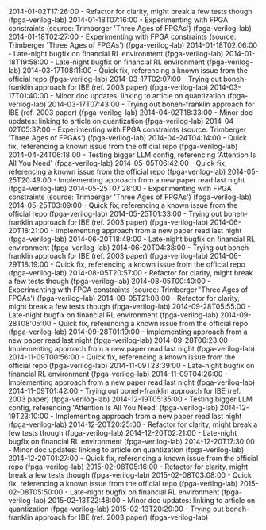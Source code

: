 2014-01-02T17:26:00 - Refactor for clarity, might break a few tests though (fpga-verilog-lab)
2014-01-18T07:16:00 - Experimenting with FPGA constraints (source: Trimberger 'Three Ages of FPGAs') (fpga-verilog-lab)
2014-01-18T02:27:00 - Experimenting with FPGA constraints (source: Trimberger 'Three Ages of FPGAs') (fpga-verilog-lab)
2014-01-18T02:06:00 - Late-night bugfix on financial RL environment (fpga-verilog-lab)
2014-01-18T19:58:00 - Late-night bugfix on financial RL environment (fpga-verilog-lab)
2014-03-17T08:11:00 - Quick fix, referencing a known issue from the official repo (fpga-verilog-lab)
2014-03-17T02:07:00 - Trying out boneh-franklin approach for IBE (ref. 2003 paper) (fpga-verilog-lab)
2014-03-17T01:40:00 - Minor doc updates: linking to article on quantization (fpga-verilog-lab)
2014-03-17T07:43:00 - Trying out boneh-franklin approach for IBE (ref. 2003 paper) (fpga-verilog-lab)
2014-04-02T18:33:00 - Minor doc updates: linking to article on quantization (fpga-verilog-lab)
2014-04-02T05:37:00 - Experimenting with FPGA constraints (source: Trimberger 'Three Ages of FPGAs') (fpga-verilog-lab)
2014-04-24T04:14:00 - Quick fix, referencing a known issue from the official repo (fpga-verilog-lab)
2014-04-24T06:18:00 - Testing bigger LLM config, referencing 'Attention Is All You Need' (fpga-verilog-lab)
2014-05-05T06:42:00 - Quick fix, referencing a known issue from the official repo (fpga-verilog-lab)
2014-05-25T20:49:00 - Implementing approach from a new paper read last night (fpga-verilog-lab)
2014-05-25T07:28:00 - Experimenting with FPGA constraints (source: Trimberger 'Three Ages of FPGAs') (fpga-verilog-lab)
2014-05-25T03:09:00 - Quick fix, referencing a known issue from the official repo (fpga-verilog-lab)
2014-05-25T01:33:00 - Trying out boneh-franklin approach for IBE (ref. 2003 paper) (fpga-verilog-lab)
2014-06-20T18:21:00 - Implementing approach from a new paper read last night (fpga-verilog-lab)
2014-06-20T18:49:00 - Late-night bugfix on financial RL environment (fpga-verilog-lab)
2014-06-20T04:38:00 - Trying out boneh-franklin approach for IBE (ref. 2003 paper) (fpga-verilog-lab)
2014-06-29T18:19:00 - Quick fix, referencing a known issue from the official repo (fpga-verilog-lab)
2014-08-05T20:57:00 - Refactor for clarity, might break a few tests though (fpga-verilog-lab)
2014-08-05T00:40:00 - Experimenting with FPGA constraints (source: Trimberger 'Three Ages of FPGAs') (fpga-verilog-lab)
2014-08-05T21:08:00 - Refactor for clarity, might break a few tests though (fpga-verilog-lab)
2014-09-28T05:55:00 - Late-night bugfix on financial RL environment (fpga-verilog-lab)
2014-09-28T08:05:00 - Quick fix, referencing a known issue from the official repo (fpga-verilog-lab)
2014-09-28T01:19:00 - Implementing approach from a new paper read last night (fpga-verilog-lab)
2014-09-28T06:23:00 - Implementing approach from a new paper read last night (fpga-verilog-lab)
2014-11-09T00:56:00 - Quick fix, referencing a known issue from the official repo (fpga-verilog-lab)
2014-11-09T23:39:00 - Late-night bugfix on financial RL environment (fpga-verilog-lab)
2014-11-09T04:26:00 - Implementing approach from a new paper read last night (fpga-verilog-lab)
2014-11-09T01:42:00 - Trying out boneh-franklin approach for IBE (ref. 2003 paper) (fpga-verilog-lab)
2014-12-19T05:35:00 - Testing bigger LLM config, referencing 'Attention Is All You Need' (fpga-verilog-lab)
2014-12-19T23:10:00 - Implementing approach from a new paper read last night (fpga-verilog-lab)
2014-12-20T20:25:00 - Refactor for clarity, might break a few tests though (fpga-verilog-lab)
2014-12-20T02:21:00 - Late-night bugfix on financial RL environment (fpga-verilog-lab)
2014-12-20T17:30:00 - Minor doc updates: linking to article on quantization (fpga-verilog-lab)
2014-12-20T01:27:00 - Quick fix, referencing a known issue from the official repo (fpga-verilog-lab)
2015-02-08T05:16:00 - Refactor for clarity, might break a few tests though (fpga-verilog-lab)
2015-02-08T03:08:00 - Quick fix, referencing a known issue from the official repo (fpga-verilog-lab)
2015-02-08T05:50:00 - Late-night bugfix on financial RL environment (fpga-verilog-lab)
2015-02-13T22:48:00 - Minor doc updates: linking to article on quantization (fpga-verilog-lab)
2015-02-13T20:29:00 - Trying out boneh-franklin approach for IBE (ref. 2003 paper) (fpga-verilog-lab)
